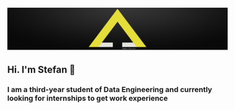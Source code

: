![](https://github.com/StefanGarcziu/StefanGarcziu/blob/main/StefanGarcziu_Logo.jpg)

## Hi. I'm Stefan 👋
###  I am a third-year student of Data Engineering and currently looking for internships to get work experience
